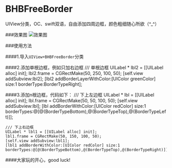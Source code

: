 # BHBFreeBorder
UIView分类，OC、swift双语，自由添加四周边框，颜色粗细随心所欲（^_^）

###效果图
![效果图](http://7xkdhe.com1.z0.glb.clouddn.com/FreeBorder.png)


###使用方法

####1.导入`UIView+BHBFreeBorder`分类

####2.添加单根边框，例如只加右边框
    /// 单根边框
    UILabel * lbl2 = [[UILabel alloc] init];
    lbl2.frame = CGRectMake(50, 250, 100, 50);
    [self.view addSubview:lbl2];
    [lbl2 addBorderLayerWithColor:[UIColor greenColor] size:1 borderType:BorderTypeRight];

####3.添加n根边框，代码如下：
    /// 下上左边框
    UILabel * lbl = [[UILabel alloc] init];
    lbl.frame = CGRectMake(50, 50, 100, 50);
    [self.view addSubview:lbl];
    [lbl addBorderWithColor:[UIColor redColor] size:1 borderTypes:@[@(BorderTypeBottom),@(BorderTypeTop),@(BorderTypeLeft)]];
    
    /// 下上右边框
    UILabel * lbl1 = [[UILabel alloc] init];
    lbl1.frame = CGRectMake(50, 150, 100, 50);
    [self.view addSubview:lbl1];
    [lbl1 addBorderWithColor:[UIColor redColor] size:1 borderTypes:@[@(BorderTypeBottom),@(BorderTypeTop),@(BorderTypeRight)]];


####大家玩的开心，good luck!
